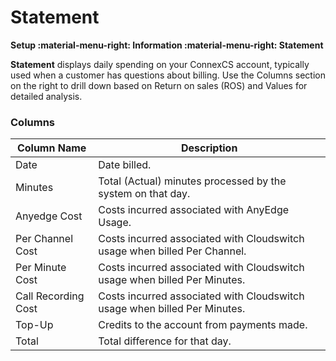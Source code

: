 # Statement
**Setup :material-menu-right: Information :material-menu-right: Statement**

**Statement** displays daily spending on your ConnexCS account, typically used when a customer has questions about billing. Use the Columns section on the right to drill down based on Return on sales (ROS) and Values for detailed analysis. 

### Columns

| Column Name | Description                                    |
|-------------|------------------------------------------------|
| Date        | Date billed.                |
| Minutes     | Total (Actual) minutes processed by the system on that day.|
| Anyedge Cost| Costs incurred associated with AnyEdge Usage.         |
|Per Channel Cost | Costs incurred associated with Cloudswitch usage when billed Per Channel.      |
| Per Minute Cost      | Costs incurred associated with Cloudswitch usage when billed Per Minutes.                   |
| Call Recording Cost       |Costs incurred associated with Cloudswitch usage when billed Per Minutes.              |
| Top-Up        | Credits to the account from payments made.                        |
| Total        | Total difference for that day.                        |





